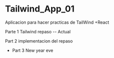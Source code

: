 # Tailwind_App_01
Aplicacion para hacer practicas de TailWind +React

Parte 1 
Tailwind repaso -- Actual

Part 2
implementacion del repaso


- Part 3 
New year eve